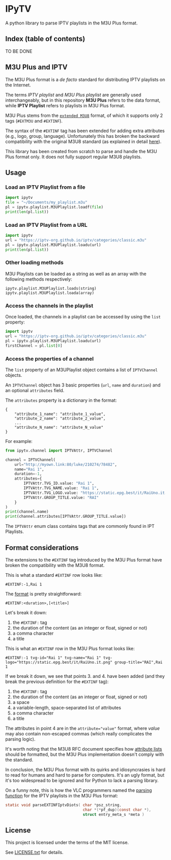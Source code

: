 # IPyTV
A python library to parse IPTV playlists in the M3U Plus format.


## Index (table of contents)
TO BE DONE


## M3U Plus and IPTV
The M3U Plus format is a _de facto_ standard for distributing IPTV playlists on
the Internet.

The terms _IPTV playlist_ and _M3U Plus playlist_ are generally used
interchangeably, but in this repository **M3U Plus** refers to the data format,
while **IPTV Playlist** refers to playlists in M3U Plus format.

M3U Plus stems from the [`extended M3U8`](https://en.wikipedia.org/wiki/M3U#Extended_M3U)
format, of which it supports only 2 tags (`#EXTM3U` and `#EXTINF`).
 
The syntax of the `#EXTINF` tag has been extended for adding extra attributes
(e.g., logo, group, language). Unfortunately this has broken the backward
compatibility with the original M3U8 standard (as explained in detail
[here](#format-considerations)).

This library has been created from scratch to parse and handle the M3U Plus
format only. It does not fully support regular M3U8 playlists.

## Usage

### Load an IPTV Playlist from a file
```python
import ipytv
file = "~/Documents/my_playlist.m3u"
pl = ipytv.playlist.M3UPlaylist.loadf(file)
print(len(pl.list))
```

### Load an IPTV Playlist from a URL
```python
import ipytv
url = "https://iptv-org.github.io/iptv/categories/classic.m3u"
pl = ipytv.playlist.M3UPlaylist.loadu(url)
print(len(pl.list))
```

### Other loading methods
M3U Playlists can be loaded as a string as well as an array with the following
methods respectively:
```
ipytv.playlist.M3UPlaylist.loads(string)
ipytv.playlist.M3UPlaylist.loada(array)
```

### Access the channels in the playlist
Once loaded, the channels in a playlist can be accessed by using the
`list` property:
```python
import ipytv
url = "https://iptv-org.github.io/iptv/categories/classic.m3u"
pl = ipytv.playlist.M3UPlaylist.loadu(url)
firstChannel = pl.list[0]
```

### Access the properties of a channel
The `list` property of an M3UPlaylist object contains a list of `IPTVChannel`
objects.

An `IPTVChannel` object has 3 basic properties (`url`, `name` and
`duration`) and an optional `attributes` field.

The `attributes` property is a dictionary in the format:
```
{
    "attribute_1_name": "attribute_1_value",
    "attribute_2_name": "attribute_2_value",
    ...
    "attribute_N_name": "attribute_N_value"
}
```
For example:

```python
from ipytv.channel import IPTVAttr, IPTVChannel

channel = IPTVChannel(
    url="http://myown.link:80/luke/210274/78482",
    name="Rai 1",
    duration=-1,
    attributes={
        IPTVAttr.TVG_ID.value: "Rai 1",
        IPTVAttr.TVG_NAME.value: "Rai 1",
        IPTVAttr.TVG_LOGO.value: "https://static.epg.best/it/RaiUno.it.png",
        IPTVAttr.GROUP_TITLE.value: "RAI"
    }
)
print(channel.name)
print(channel.attributes[IPTVAttr.GROUP_TITLE.value])
```
The `IPTVAttr` enum class contains tags that are commonly found in IPT
Playlists.

## Format considerations
The extensions to the `#EXTINF` tag introduced by the M3U Plus format have
broken the compatibility with the M3U8 format.

This is what a standard `#EXTINF` row looks like:
```text
#EXTINF:-1,Rai 1
```
The [format](https://tools.ietf.org/html/rfc8216#section-4.3.2.1) is pretty
straightforward:
```text
#EXTINF:<duration>,[<title>]
```
Let's break it down:
1. the `#EXTINF:` tag
1. the duration of the content (as an integer or float, signed or not)
1. a comma character
1. a title

This is what an `#EXTINF` row in the M3U Plus format looks like:
```text
#EXTINF:-1 tvg-id="Rai 1" tvg-name="Rai 1" tvg-logo="https://static.epg.best/it/RaiUno.it.png" group-title="RAI",Rai 1
```
If we break it down, we see that points 3. and 4. have been added (and they
break the previous definition for the `#EXTINF` tag):
1. the `#EXTINF:` tag
1. the duration of the content (as an integer or float, signed or not)
1. a space
1. a variable-length, space-separated list of attributes 
1. a comma character
1. a title

The attributes in point 4 are in the `attribute="value"` format, where _value_
may also contain non-escaped commas (which really complicates the parsing
logic).

It's worth noting that the M3U8 RFC document specifies how
[attribute lists](https://tools.ietf.org/html/rfc8216#section-4.2) should be
formatted, but the M3U Plus implementation doesn't comply with the standard.

In conclusion, the M3U Plus format with its quirks and idiosyncrasies is hard to
read for humans and hard to parse for computers. It's an ugly format, but it's
too widespread to be ignored and for Python to lack a parsing library.

On a funny note, this is how the VLC programmers named the
[parsing function](https://github.com/videolan/vlc/blob/474c90392ede9916f068fcb3f860ba220d4c5b11/modules/demux/playlist/m3u.c#L398)
for the IPTV playlists in the M3U Plus format:
```c
static void parseEXTINFIptvDiots( char *psz_string,
                                  char *(*pf_dup)(const char *),
                                  struct entry_meta_s *meta )
```

## License
This project is licensed under the terms of the MIT license.

See [LICENSE.txt](./LICENSE.txt) for details.
